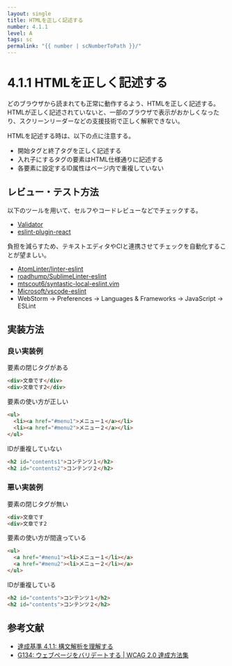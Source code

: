 ```yaml
---
layout: single
title: HTMLを正しく記述する
number: 4.1.1
level: A
tags: sc
permalink: "{{ number | scNumberToPath }}/"
---
```


# 4.1.1 HTMLを正しく記述する

どのブラウザから読まれても正常に動作するよう、HTMLを正しく記述する。HTMLが正しく記述されていないと、一部のブラウザで表示がおかしくなったり、スクリーンリーダーなどの支援技術で正しく解釈できない。

HTMLを記述する時は、以下の点に注意する。

- 開始タグと終了タグを正しく記述する
- 入れ子にするタグの要素はHTML仕様通りに記述する
- 各要素に設定するID属性はページ内で重複していない

## レビュー・テスト方法

以下のツールを用いて、セルフやコードレビューなどでチェックする。

- [Validator](https://validator.w3.org/)
- [eslint-plugin-react](https://github.com/yannickcr/eslint-plugin-react)

負担を減らすため、テキストエディタやCIと連携させてチェックを自動化することが望ましい。

- [AtomLinter/linter-eslint](https://github.com/AtomLinter/linter-eslint)
- [roadhump/SublimeLinter-eslint](https://github.com/roadhump/SublimeLinter-eslint)
- [mtscout6/syntastic-local-eslint.vim](https://github.com/mtscout6/syntastic-local-eslint.vim)
- [Microsoft/vscode-eslint](https://github.com/Microsoft/vscode-eslint)
- WebStorm -> Preferences -> Languages & Frameworks -> JavaScript -> ESLint

## 実装方法

### 良い実装例

要素の閉じタグがある

```html
<div>文章です</div>
<div>文章です2</div>
```

要素の使い方が正しい

```html
<ul>
  <li><a href="#menu1">メニュー１</a></li>
  <li><a href="#menu2">メニュー２</a></li>
</ul>
```

IDが重複していない

```html
<h2 id="contents1">コンテンツ１</h2>
<h2 id="contents2">コンテンツ２</h2>
```

### 悪い実装例

要素の閉じタグが無い

```html
<div>文章です
<div>文章です2
```

要素の使い方が間違っている

```html
<ul>
  <a href="#menu1"><li>メニュー１</li></a>
  <a href="#menu2"><li>メニュー２</li></a>
</ul>
```

IDが重複している

```html
<h2 id="contents">コンテンツ１</h2>
<h2 id="contents">コンテンツ２</h2>
```

## 参考文献

- [達成基準 4.1.1: 構文解析を理解する](https://waic.jp/docs/WCAG21/Understanding/parsing.html)
- [G134: ウェブページをバリデートする | WCAG 2.0 達成方法集](https://waic.jp/docs/WCAG-TECHS/G134.html)
